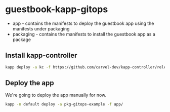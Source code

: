 # guestbook-kapp-gitops

- app - contains the manifests to deploy the guestbook app using the manifests under packaging
- packaging - contains the manifests to install the guestbook app as a package

## Install kapp-controller

```sh
kapp deploy -a kc -f https://github.com/carvel-dev/kapp-controller/releases/download/v0.50.0/release.yml -y
```

## Deploy the app

We're going to deploy the app manually for now.

```sh
kapp -n default deploy -a pkg-gitops-example -f app/
```
